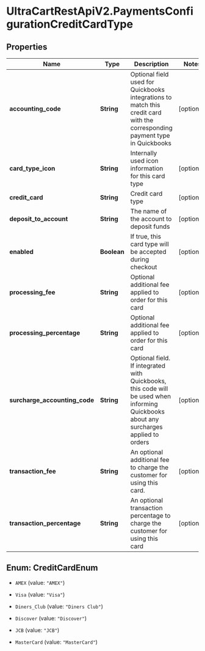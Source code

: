 # UltraCartRestApiV2.PaymentsConfigurationCreditCardType

## Properties
Name | Type | Description | Notes
------------ | ------------- | ------------- | -------------
**accounting_code** | **String** | Optional field used for Quickbooks integrations to match this credit card with the corresponding payment type in Quickbooks | [optional] 
**card_type_icon** | **String** | Internally used icon information for this card type | [optional] 
**credit_card** | **String** | Credit card type | [optional] 
**deposit_to_account** | **String** | The name of the account to deposit funds | [optional] 
**enabled** | **Boolean** | If true, this card type will be accepted during checkout | [optional] 
**processing_fee** | **String** | Optional additional fee applied to order for this card | [optional] 
**processing_percentage** | **String** | Optional additional fee applied to order for this card | [optional] 
**surcharge_accounting_code** | **String** | Optional field. If integrated with Quickbooks, this code will be used when informing Quickbooks about any surcharges applied to orders | [optional] 
**transaction_fee** | **String** | An optional additional fee to charge the customer for using this card. | [optional] 
**transaction_percentage** | **String** | An optional transaction percentage to charge the customer for using this card | [optional] 


<a name="CreditCardEnum"></a>
## Enum: CreditCardEnum


* `AMEX` (value: `"AMEX"`)

* `Visa` (value: `"Visa"`)

* `Diners_Club` (value: `"Diners Club"`)

* `Discover` (value: `"Discover"`)

* `JCB` (value: `"JCB"`)

* `MasterCard` (value: `"MasterCard"`)




